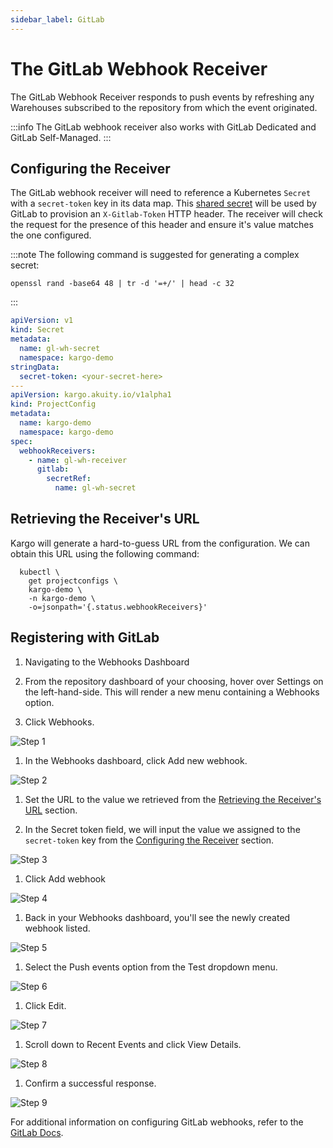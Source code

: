 ```yaml
---
sidebar_label: GitLab
---
```


# The GitLab Webhook Receiver

The GitLab Webhook Receiver responds to push events
by refreshing any Warehouses subscribed to the repository from which the event originated.

:::info
The GitLab webhook receiver also works with GitLab Dedicated and GitLab Self-Managed.
:::

## Configuring the Receiver

The GitLab webhook receiver will need to reference a Kubernetes `Secret` with a
`secret-token` key in its data map. This
[shared secret](https://en.wikipedia.org/wiki/Shared_secret) will be used by
GitLab to provision an `X-Gitlab-Token` HTTP header. The receiver will check
the request for the presence of this header and ensure it's value matches
the one configured.

:::note
The following command is suggested for generating a complex secret:

```shell
openssl rand -base64 48 | tr -d '=+/' | head -c 32
```

:::

```yaml
apiVersion: v1
kind: Secret
metadata:
  name: gl-wh-secret
  namespace: kargo-demo
stringData:
  secret-token: <your-secret-here>
---
apiVersion: kargo.akuity.io/v1alpha1
kind: ProjectConfig
metadata:
  name: kargo-demo
  namespace: kargo-demo
spec:
  webhookReceivers: 
    - name: gl-wh-receiver
      gitlab:
        secretRef:
          name: gl-wh-secret
```

## Retrieving the Receiver's URL

Kargo will generate a hard-to-guess URL from the configuration. We can obtain 
this URL using the following command:

```shell
  kubectl \
    get projectconfigs \
    kargo-demo \
    -n kargo-demo \
    -o=jsonpath='{.status.webhookReceivers}'
```


## Registering with GitLab

1. Navigating to the Webhooks Dashboard

  1. From the repository dashboard of your choosing, hover over 
  <Hlt>Settings</Hlt> on the left-hand-side. This will render a new menu
  containing a <Hlt>Webhooks</Hlt> option.
  1. Click <Hlt>Webhooks</Hlt>.

![Step 1](./img/1.png "Settings")

1. In the Webhooks dashboard, click <Hlt>Add new webhook</Hlt>.

![Step 2](./img/2.png "Add Webhook Button")

1. Set the <Hlt>URL</Hlt> to the value we retrieved from the 
    [Retrieving the Receiver's URL](#retrieving-the-receivers-url) section.

2. In the <Hlt>Secret token</Hlt> field, we will input the value we assigned to the `secret-token` key from the [Configuring the Receiver](#configuring-the-receiver) section.

![Step 3](./img/3.png "Add Webhook Form")

1. Click <Hlt>Add webhook</Hlt>

![Step 4](./img/4.png "Submit Form")

1. Back in your Webhooks dashboard, you'll see the newly created webhook listed.

![Step 5](./img/5.png "Created")

1. Select the <Hlt>Push events</Hlt> option from the <Hlt>Test</Hlt> dropdown menu.

![Step 6](./img/6.png "Test Button")

1. Click <Hlt>Edit</Hlt>.

![Step 7](./img/7.png "Edit Button")

1. Scroll down to <Hlt>Recent Events</Hlt> and click <Hlt>View Details</Hlt>.

![Step 8](./img/8.png "Recent Events")

1. Confirm a successful response.

![Step 9](./img/9.png "Response")

For additional information on configuring GitLab webhooks, refer to the [GitLab Docs](https://docs.gitlab.com/user/project/integrations/webhooks/).